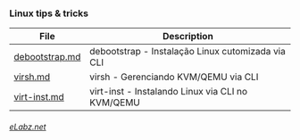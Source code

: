 
### Linux tips & tricks

| File | Description |
|------|-------------|
|[debootstrap.md](http://elabz.net/Linux/debootstrap)| debootstrap - Instalação Linux cutomizada via CLI |
|[virsh.md](http://elabz.net/Linux/virsh)| virsh - Gerenciando KVM/QEMU via CLI |
|[virt-inst.md](http://elabz.net/Linux/virt-inst)| virt-inst - Instalando Linux via CLI no KVM/QEMU |

###### [eLabz.net](https://elabz.net)
